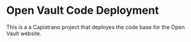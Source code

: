 # Open Vault Code Deployment

This is a a Capistrano project that deployes the code base for the Open Vault website.